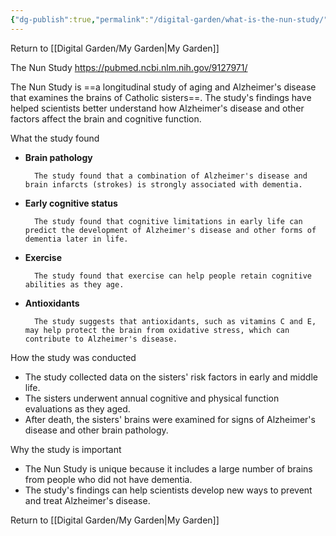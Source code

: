 ```yaml
---
{"dg-publish":true,"permalink":"/digital-garden/what-is-the-nun-study/","tags":["DG"]}
---
```


Return to [[Digital Garden/My Garden\|My Garden]]

The Nun Study
https://pubmed.ncbi.nlm.nih.gov/9127971/

The Nun Study is ==a longitudinal study of aging and Alzheimer's disease that examines the brains of Catholic sisters==. The study's findings have helped scientists better understand how Alzheimer's disease and other factors affect the brain and cognitive function. 

What the study found

- **Brain pathology**
		
		The study found that a combination of Alzheimer's disease and brain infarcts (strokes) is strongly associated with dementia. 
		
- **Early cognitive status**
		
		The study found that cognitive limitations in early life can predict the development of Alzheimer's disease and other forms of dementia later in life. 
		
- **Exercise**
		
		The study found that exercise can help people retain cognitive abilities as they age. 
		
- **Antioxidants**
		
		The study suggests that antioxidants, such as vitamins C and E, may help protect the brain from oxidative stress, which can contribute to Alzheimer's disease. 
		

How the study was conducted 

- The study collected data on the sisters' risk factors in early and middle life.
- The sisters underwent annual cognitive and physical function evaluations as they aged.
- After death, the sisters' brains were examined for signs of Alzheimer's disease and other brain pathology.

Why the study is important

- The Nun Study is unique because it includes a large number of brains from people who did not have dementia. 
- The study's findings can help scientists develop new ways to prevent and treat Alzheimer's disease.

Return to [[Digital Garden/My Garden\|My Garden]]